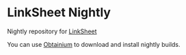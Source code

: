 # LinkSheet Nightly

Nightly repository for [LinkSheet](https://github.com/1fexd/LinkSheet)

You can use [Obtainium](https://github.com/ImranR98/Obtainium) to download and install nightly builds.
